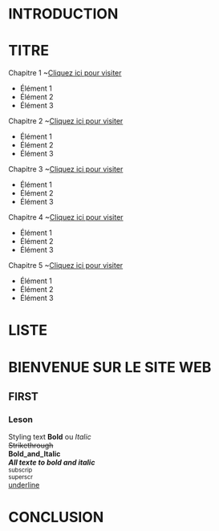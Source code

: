 # INTRODUCTION 
# TITRE
Chapitre 1 ~<a href="https://www.example.com">Cliquez ici pour visiter</a>
<ul>
	  <li>Élément 1</li>
	  <li>Élément 2</li>
	  <li>Élément 3</li>
	</ul>

Chapitre 2 ~<a href="https://www.example.com">Cliquez ici pour visiter</a>
<ul>
	  <li>Élément 1</li>
	  <li>Élément 2</li>
	  <li>Élément 3</li>
	</ul>

Chapitre 3 ~<a href="https://www.example.com">Cliquez ici pour visiter</a>
<ul>
	  <li>Élément 1</li>
	  <li>Élément 2</li>
	  <li>Élément 3</li>
	</ul>

Chapitre 4 ~<a href="https://www.example.com">Cliquez ici pour visiter</a>
<ul>
	  <li>Élément 1</li>
	  <li>Élément 2</li>
	  <li>Élément 3</li>
	</ul>

Chapitre 5 ~<a href="https://www.example.com">Cliquez ici pour visiter</a>
<ul>
	  <li>Élément 1</li>
	  <li>Élément 2</li>
	  <li>Élément 3</li>
	</ul>

# LISTE
# BIENVENUE SUR LE SITE WEB
## FIRST
### Leson 
Styling text
**Bold** ou _Italic_<br>
~~Strikethrough~~<br>
**Bold_and_Italic**<br>
***All texte to bold and italic***<br>
<sub>subscrip</sub><br>
<sup>superscr</sup><br>
<Ins>underline</ins>

<style>
u1 {
background-color:#ffffff;
}
</style>


# CONCLUSION
